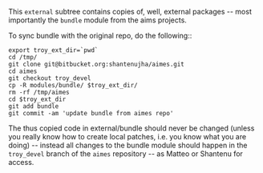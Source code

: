 
This `external` subtree contains copies of, well, external packages -- most
importantly the `bundle` module from the aims projects.

To sync bundle with the original repo, do the following::

    export troy_ext_dir=`pwd`
    cd /tmp/
    git clone git@bitbucket.org:shantenujha/aimes.git
    cd aimes
    git checkout troy_devel
    cp -R modules/bundle/ $troy_ext_dir/
    rm -rf /tmp/aimes
    cd $troy_ext_dir
    git add bundle
    git commit -am 'update bundle from aimes repo'

The thus copied code in external/bundle should never be changed (unless you
really know how to create local patches, i.e. you know what you are doing) --
instead all changes to the bundle module should happen in the `troy_devel`
branch of the `aimes` repository -- as Matteo or Shantenu for access.


